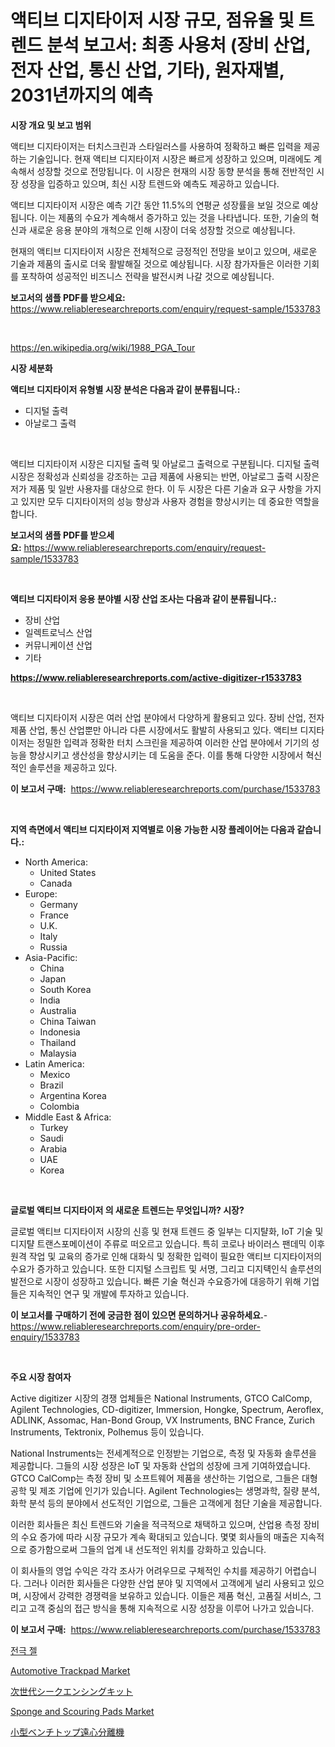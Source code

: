 <p><h1>액티브 디지타이저 시장 규모, 점유율 및 트렌드 분석 보고서: 최종 사용처 (장비 산업, 전자 산업, 통신 산업, 기타), 원자재별, 2031년까지의 예측</h1></p><p><strong>시장 개요 및 보고 범위</strong></p>
<p><p>액티브 디지타이저는 터치스크린과 스타일러스를 사용하여 정확하고 빠른 입력을 제공하는 기술입니다. 현재 액티브 디지타이저 시장은 빠르게 성장하고 있으며, 미래에도 계속해서 성장할 것으로 전망됩니다. 이 시장은 현재의 시장 동향 분석을 통해 전반적인 시장 성장을 입증하고 있으며, 최신 시장 트렌드와 예측도 제공하고 있습니다.</p><p>액티브 디지타이저 시장은 예측 기간 동안 11.5%의 연평균 성장률을 보일 것으로 예상됩니다. 이는 제품의 수요가 계속해서 증가하고 있는 것을 나타냅니다. 또한, 기술의 혁신과 새로운 응용 분야의 개척으로 인해 시장이 더욱 성장할 것으로 예상됩니다.</p><p>현재의 액티브 디지타이저 시장은 전체적으로 긍정적인 전망을 보이고 있으며, 새로운 기술과 제품의 출시로 더욱 활발해질 것으로 예상됩니다. 시장 참가자들은 이러한 기회를 포착하여 성공적인 비즈니스 전략을 발전시켜 나갈 것으로 예상됩니다.</p></p>
<p><strong>보고서의 샘플 PDF를 받으세요:</strong> <a href="https://www.reliableresearchreports.com/enquiry/request-sample/1533783">https://www.reliableresearchreports.com/enquiry/request-sample/1533783</a></p>
<p>&nbsp;</p>
<p><a href="https://en.wikipedia.org/wiki/1988_PGA_Tour">https://en.wikipedia.org/wiki/1988_PGA_Tour</a></p>
<p><strong>시장 세분화</strong></p>
<p><strong>액티브 디지타이저 유형별 시장 분석은 다음과 같이 분류됩니다.:</strong></p>
<p><ul><li>디지털 출력</li><li>아날로그 출력</li></ul></p>
<p>&nbsp;</p>
<p><p>액티브 디지타이저 시장은 디지털 출력 및 아날로그 출력으로 구분됩니다. 디지털 출력 시장은 정확성과 신뢰성을 강조하는 고급 제품에 사용되는 반면, 아날로그 출력 시장은 저가 제품 및 일반 사용자를 대상으로 한다. 이 두 시장은 다른 기술과 요구 사항을 가지고 있지만 모두 디지타이저의 성능 향상과 사용자 경험을 향상시키는 데 중요한 역할을 합니다.</p></p>
<p><strong>보고서의 샘플 PDF를 받으세요:</strong>&nbsp;<a href="https://www.reliableresearchreports.com/enquiry/request-sample/1533783">https://www.reliableresearchreports.com/enquiry/request-sample/1533783</a></p>
<p>&nbsp;</p>
<p><strong> 액티브 디지타이저 응용 분야별 시장 산업 조사는 다음과 같이 분류됩니다.:</strong></p>
<p><ul><li>장비 산업</li><li>일렉트로닉스 산업</li><li>커뮤니케이션 산업</li><li>기타</li></ul></p>
<p><strong><a href="https://www.reliableresearchreports.com/active-digitizer-r1533783">https://www.reliableresearchreports.com/active-digitizer-r1533783</a></strong></p>
<p>&nbsp;</p>
<p><p>액티브 디지타이저 시장은 여러 산업 분야에서 다양하게 활용되고 있다. 장비 산업, 전자 제품 산업, 통신 산업뿐만 아니라 다른 시장에서도 활발히 사용되고 있다. 액티브 디지타이저는 정밀한 입력과 정확한 터치 스크린을 제공하여 이러한 산업 분야에서 기기의 성능을 향상시키고 생산성을 향상시키는 데 도움을 준다. 이를 통해 다양한 시장에서 혁신적인 솔루션을 제공하고 있다.</p></p>
<p><strong>이 보고서 구매:</strong>&nbsp; <a href="https://www.reliableresearchreports.com/purchase/1533783">https://www.reliableresearchreports.com/purchase/1533783</a></p>
<p>&nbsp;</p>
<p><strong>지역 측면에서 액티브 디지타이저 지역별로 이용 가능한 시장 플레이어는 다음과 같습니다.:</strong></p>
<p><ul>
    <li>
        North America:
        <ul>
            <li>United States</li>
            <li>Canada</li>
        </ul>
    </li>
    <li>
        Europe:
        <ul>
            <li>Germany</li>
            <li>France</li>
            <li>U.K.</li>
            <li>Italy</li>
            <li>Russia</li>
        </ul>
    </li>
    <li>
        Asia-Pacific:
        <ul>
            <li>China</li>
            <li>Japan</li>
            <li>South Korea</li>
            <li>India</li>
            <li>Australia</li>
            <li>China Taiwan</li>
            <li>Indonesia</li>
            <li>Thailand</li>
            <li>Malaysia</li>
        </ul>
    </li>
    <li>
        Latin America:
        <ul>
            <li>Mexico</li>
            <li>Brazil</li>
            <li>Argentina Korea</li>
            <li>Colombia</li>
        </ul>
    </li>
    <li>
        Middle East & Africa:
        <ul>
            <li>Turkey</li>
            <li>Saudi</li>
            <li>Arabia</li>
            <li>UAE</li>
            <li>Korea</li>
        </ul>
    </li>
    </ul></p>
<p>&nbsp;</p>
<p><strong>글로벌 액티브 디지타이저 의 새로운 트렌드는 무엇입니까? 시장?</strong></p>
<p><p>글로벌 액티브 디지타이저 시장의 신흥 및 현재 트렌드 중 일부는 디지턀화, IoT 기술 및 디지턀 트랜스포메이션이 주류로 떠오르고 있습니다. 특히 코로나 바이러스 팬데믹 이후 원격 작업 및 교육의 증가로 인해 대화식 및 정확한 입력이 필요한 액티브 디지타이저의 수요가 증가하고 있습니다. 또한 디지털 스크립트 및 서명, 그리고 디지턕인식 솔루션의 발전으로 시장이 성장하고 있습니다. 빠른 기술 혁신과 수요증가에 대응하기 위해 기업들은 지속적인 연구 및 개발에 투자하고 있습니다.</p></p>
<p><strong>이 보고서를 구매하기 전에 궁금한 점이 있으면 문의하거나 공유하세요.</strong>- <a href="https://www.reliableresearchreports.com/enquiry/pre-order-enquiry/1533783">https://www.reliableresearchreports.com/enquiry/pre-order-enquiry/1533783</a></p>
<p>&nbsp;</p>
<p><strong>주요 시장 참여자</strong></p>
<p><p>Active digitizer 시장의 경쟁 업체들은 National Instruments, GTCO CalComp, Agilent Technologies, CD-digitizer, Immersion, Hongke, Spectrum, Aeroflex, ADLINK, Assomac, Han-Bond Group, VX Instruments, BNC France, Zurich Instruments, Tektronix, Polhemus 등이 있습니다. </p><p>National Instruments는 전세계적으로 인정받는 기업으로, 측정 및 자동화 솔루션을 제공합니다. 그들의 시장 성장은 IoT 및 자동화 산업의 성장에 크게 기여하였습니다. GTCO CalComp는 측정 장비 및 소프트웨어 제품을 생산하는 기업으로, 그들은 대형 공학 및 제조 기업에 인기가 있습니다. Agilent Technologies는 생명과학, 질량 분석, 화학 분석 등의 분야에서 선도적인 기업으로, 그들은 고객에게 첨단 기술을 제공합니다.</p><p>이러한 회사들은 최신 트렌드와 기술을 적극적으로 채택하고 있으며, 산업용 측정 장비의 수요 증가에 따라 시장 규모가 계속 확대되고 있습니다. 몇몇 회사들의 매출은 지속적으로 증가함으로써 그들의 업계 내 선도적인 위치를 강화하고 있습니다.</p><p>이 회사들의 영업 수익은 각각 조사가 어려우므로 구체적인 수치를 제공하기 어렵습니다. 그러나 이러한 회사들은 다양한 산업 분야 및 지역에서 고객에게 널리 사용되고 있으며, 시장에서 강력한 경쟁력을 보유하고 있습니다. 이들은 제품 혁신, 고품질 서비스, 그리고 고객 중심의 접근 방식을 통해 지속적으로 시장 성장을 이루어 나가고 있습니다.</p></p>
<p><strong>이 보고서 구매:</strong>&nbsp;&nbsp;<a href="https://www.reliableresearchreports.com/purchase/1533783">https://www.reliableresearchreports.com/purchase/1533783</a></p>
<p><p><a href="https://github.com/LuckeyCorbin/Market-Research-Report-List-1/blob/main/431880517681.md">전극 젤</a></p><p><a href="https://github.com/anggakarna133/Market-Research-Report-List-1/blob/main/automotive-trackpad-market.md">Automotive Trackpad Market</a></p><p><a href="https://github.com/DanykaKilback/Market-Research-Report-List-2/blob/main/180275211876.md">次世代シークエンシングキット</a></p><p><a href="https://www.linkedin.com/pulse/global-sponge-scouring-pads-market-size-expected-experience-vt47e?trackingId=zUKstMXpIHzwEQE2grnTQQ%3D%3D">Sponge and Scouring Pads Market</a></p><p><a href="https://github.com/RandallRunte2023/Market-Research-Report-List-2/blob/main/537203011875.md">小型ベンチトップ遠心分離機</a></p></p>